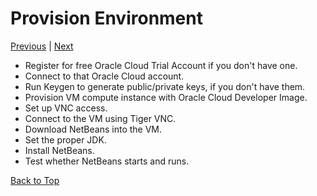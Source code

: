 # Provision Environment

[Previous](README.md) | [Next](Part2.md)

- Register for free Oracle Cloud Trial Account if you don't have one.
- Connect to that Oracle Cloud account.
- Run Keygen to generate public/private keys, if you don't have them.
- Provision VM compute instance with Oracle Cloud Developer Image.
- Set up VNC access.
- Connect to the VM using Tiger VNC.
- Download NetBeans into the VM.
- Set the proper JDK.
- Install NetBeans.
- Test whether NetBeans starts and runs.

[Back to Top](#provision-environment)
